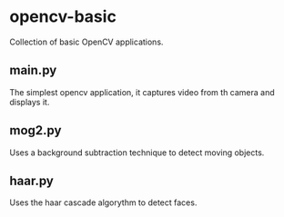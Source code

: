 # opencv-basic

Collection of basic OpenCV applications.

## main.py
The simplest opencv application, it captures video from th camera and displays it.

## mog2.py
Uses a background subtraction technique to detect moving objects.

## haar.py
Uses the haar cascade algorythm to detect faces.